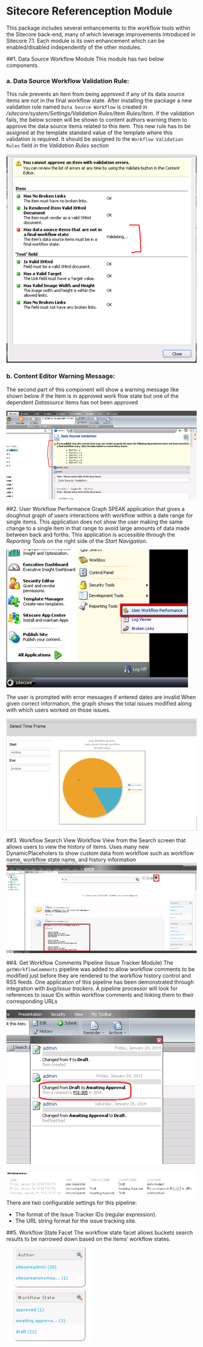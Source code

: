 # Sitecore Referenception Module

This package includes several enhancements to the workflow tools within the Sitecore back-end, many of which leverage improvements introduced in Sitecore 7.1.  Each module is its own enhancement which can be enabled/disabled independently of the other modules.

##1. Data Source Workflow Module
This module has two below components. 
### a. Data Source Workflow Validation Rule:
 This rule prevents an item from being approved if any of its data source items are not in the final workflow state. After installing the package a new validation rule named `Data Source Workflow` is created in */sitecore/system/Settings/Validation Rules/Item Rules/Item*.  If the validation fails, the below screen will be shown to content authors warning them to approve the data source items related to this item. This new rule has to be assigned at the template standard value of the template where this validation is required. It should be assigned to the `Workflow Validation Rules` field in the *Validation Rules* section

![](doc/Datasource_workflow_val_1.png)

### b. Content Editor Warning Message:
 The second part of this component will show a warning message like shown below if the Item is in approved work flow state but one of the dependent *Datasource* items has not been approved

![](doc/Datasource_workflow_val_2.png)

##2. User Workflow Performance Graph
SPEAK application that gives a doughnut graph of users interactions with workflow within a date range for single items. This application does not show the user making the same change to a single item in that range to avoid large amounts of data made between back and forths.
This application is accessible through the *Reporting Tools* on the right side of the *Start Navigation*.

![](doc/performance_graph.png)

The user is prompted with error messages if entered dates are invalid
When given correct information, the graph shows the total issues modified along with which users worked on those issues.

![](doc/performance_graph_1.png)

##3. Workflow Search View
Workflow View from the Search screen that allows users to view the history of items. Uses many new DynamicPlaceholers to show custom data from workflow such as workflow name, workflow state name, and history information
![](doc/workflow_search_view.png)

##4. Get Workflow Comments Pipeline (Issue Tracker Module)
The `getWorkflowComments` pipeline was added to allow workflow comments to be modified just before they are rendered to the workflow history control and RSS feeds.
One application of this pipeline has been demonstrated through integration with *bug/issue trackers*.  A pipeline processor will look for references to issue IDs within workflow comments and linking them to their corresponding URLs

![](doc/workflow_comments.png)

![](doc/workflow_history.png)
There are two configurable settings for this pipeline:
 - The format of the Issue Tracker IDs (regular expression).
 - The URL string format for the issue tracking site.

##5. Workflow State Facet
The workflow state facet allows buckets search results to be narrowed down based on the items’ workflow states.
![](doc/workflow_state.png)